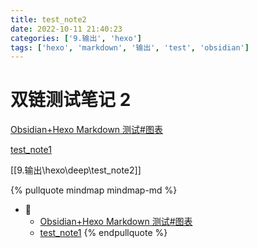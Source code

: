 ```yaml
---
title: test_note2
date: 2022-10-11 21:40:23
categories: ['9.输出', 'hexo']
tags: ['hexo', 'markdown', '输出', 'test', 'obsidian']
---
```

# 双链测试笔记 2

[Obsidian+Hexo Markdown 测试#图表](../07578cff2dd4bfd8c55f223f930878824a64ceaa/#图表)

[test_note1](../88126fb48eff3a2801350be86a88d44654485719)

[[9.输出\hexo\deep\test_note2]]


{% pullquote mindmap mindmap-md %}
- 🔵
  - [Obsidian+Hexo Markdown 测试#图表](../07578cff2dd4bfd8c55f223f930878824a64ceaa/#图表)
  - [test_note1](../88126fb48eff3a2801350be86a88d44654485719)
{% endpullquote %}